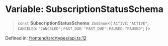 # Variable: SubscriptionStatusSchema

> `const` **SubscriptionStatusSchema**: `ZodEnum`\<\{ `ACTIVE`: `"ACTIVE"`; `CANCELED`: `"CANCELED"`; `PAST_DUE`: `"PAST_DUE"`; `PAUSED`: `"PAUSED"`; \}\>

Defined in: [frontend/src/types/api.ts:12](https://github.com/lsendel/sass/blob/ca8b2b87627589617e0de57047e1f50d53e78078/frontend/src/types/api.ts#L12)
